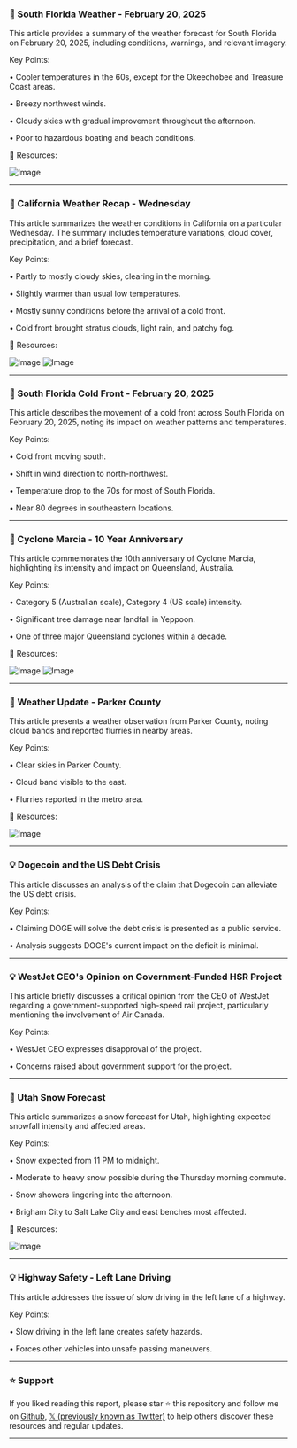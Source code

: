 ### 🤖 South Florida Weather - February 20, 2025

This article provides a summary of the weather forecast for South Florida on February 20, 2025, including conditions, warnings, and relevant imagery.

Key Points:

• Cooler temperatures in the 60s, except for the Okeechobee and Treasure Coast areas.

• Breezy northwest winds.

• Cloudy skies with gradual improvement throughout the afternoon.

• Poor to hazardous boating and beach conditions.


🔗 Resources:

![Image](https://pbs.twimg.com/media/GkOIUHuXIAADH_F?format=jpg&name=small)


---

### 🤖 California Weather Recap - Wednesday

This article summarizes the weather conditions in California on a particular Wednesday.  The summary includes temperature variations, cloud cover, precipitation, and a brief forecast.

Key Points:

• Partly to mostly cloudy skies, clearing in the morning.

• Slightly warmer than usual low temperatures.

• Mostly sunny conditions before the arrival of a cold front.

• Cold front brought stratus clouds, light rain, and patchy fog.


🔗 Resources:

![Image](https://pbs.twimg.com/media/GkOGhoQbYAAxKT4?format=jpg&name=small)
![Image](https://pbs.twimg.com/media/GkOGicLboAArm1s?format=jpg&name=small)


---

### 🤖 South Florida Cold Front - February 20, 2025

This article describes the movement of a cold front across South Florida on February 20, 2025, noting its impact on weather patterns and temperatures.


Key Points:

• Cold front moving south.

• Shift in wind direction to north-northwest.

• Temperature drop to the 70s for most of South Florida.

• Near 80 degrees in southeastern locations.


---

### 🤖 Cyclone Marcia - 10 Year Anniversary

This article commemorates the 10th anniversary of Cyclone Marcia, highlighting its intensity and impact on Queensland, Australia.

Key Points:

• Category 5 (Australian scale), Category 4 (US scale) intensity.

• Significant tree damage near landfall in Yeppoon.

• One of three major Queensland cyclones within a decade.


🔗 Resources:

![Image](https://pbs.twimg.com/media/GkOC6jxXIAAJc0C?format=png&name=small)
![Image](https://pbs.twimg.com/media/GkOC76nWkAA3HA3?format=jpg&name=small)


---

### 🤖 Weather Update - Parker County

This article presents a weather observation from Parker County, noting cloud bands and reported flurries in nearby areas.

Key Points:

• Clear skies in Parker County.

• Cloud band visible to the east.

• Flurries reported in the metro area.


🔗 Resources:

![Image](https://pbs.twimg.com/media/GkNVHlzX0AABbU7?format=jpg&name=small)


---

### 💡 Dogecoin and the US Debt Crisis

This article discusses an analysis of the claim that Dogecoin can alleviate the US debt crisis.

Key Points:

• Claiming DOGE will solve the debt crisis is presented as a public service.

•  Analysis suggests DOGE's current impact on the deficit is minimal.


---

### 💡 WestJet CEO's Opinion on Government-Funded HSR Project

This article briefly discusses a critical opinion from the CEO of WestJet regarding a government-supported high-speed rail project, particularly mentioning the involvement of Air Canada.

Key Points:

• WestJet CEO expresses disapproval of the project.

• Concerns raised about government support for the project.


---

### 🤖 Utah Snow Forecast

This article summarizes a snow forecast for Utah, highlighting expected snowfall intensity and affected areas.

Key Points:

• Snow expected from 11 PM to midnight.

• Moderate to heavy snow possible during the Thursday morning commute.

• Snow showers lingering into the afternoon.

• Brigham City to Salt Lake City and east benches most affected.


🔗 Resources:

![Image](https://pbs.twimg.com/media/GkNE1cWX0AARmuq?format=jpg&name=small)


---

### 💡 Highway Safety - Left Lane Driving

This article addresses the issue of slow driving in the left lane of a highway.


Key Points:

• Slow driving in the left lane creates safety hazards.

• Forces other vehicles into unsafe passing maneuvers.


---

### ⭐️ Support

If you liked reading this report, please star ⭐️ this repository and follow me on [Github](https://github.com/Drix10), [𝕏 (previously known as Twitter)](https://x.com/DRIX_10_) to help others discover these resources and regular updates.

---